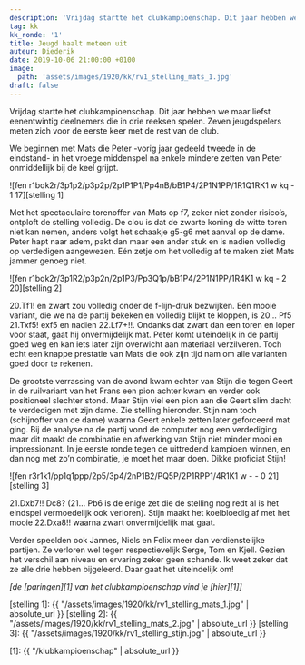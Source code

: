 ```yaml
---
description: 'Vrijdag startte het clubkampioenschap. Dit jaar hebben we maar liefst eenentwintig deelnemers die in drie reeksen spelen. Zeven jeugdspelers meten zich voor de eerste keer met de rest van de club.'
tag: kk
kk_ronde: '1'
title: Jeugd haalt meteen uit
auteur: Diederik
date: 2019-10-06 21:00:00 +0100
image:
  path: 'assets/images/1920/kk/rv1_stelling_mats_1.jpg'
draft: false
---
```

Vrijdag startte het clubkampioenschap. Dit jaar hebben we maar liefst eenentwintig deelnemers die in drie reeksen spelen. Zeven jeugdspelers meten zich voor de eerste keer met de rest van de club.<!--more-->

We beginnen met Mats die Peter -vorig jaar gedeeld tweede in de eindstand- in het vroege middenspel na enkele mindere zetten van Peter onmiddellijk bij de keel grijpt.

![fen r1bqk2r/3p1p2/p3p2p/2p1P1P1/Pp4nB/bB1P4/2P1N1PP/1R1Q1RK1 w kq - 1 17][stelling 1]

Met het spectaculaire torenoffer van Mats op f7, zeker niet zonder risico’s, ontploft de stelling volledig. De clou is dat de zwarte koning de witte toren niet kan nemen, anders volgt het schaakje g5-g6 met aanval op de dame. Peter hapt naar adem, pakt dan maar een ander stuk en is nadien volledig op verdedigen aangewezen. Eén zetje om het volledig af te maken ziet Mats jammer genoeg niet.

![fen r1bqk2r/3p1R2/p3p2n/2p1P3/Pp3Q1p/bB1P4/2P1N1PP/1R4K1 w kq - 2 20][stelling 2]

20.Tf1! en zwart zou volledig onder de f-lijn-druk bezwijken. Eén mooie variant, die we na de partij bekeken en volledig blijkt te kloppen, is 20... Pf5 21.Txf5! exf5 en nadien 22.Lf7+!!. Ondanks dat zwart dan een toren en loper voor staat, gaat hij onvermijdelijk mat. Peter komt uiteindelijk in de partij goed weg en kan iets later zijn overwicht aan materiaal verzilveren. Toch echt een knappe prestatie van Mats die ook zijn tijd nam om alle varianten goed door te rekenen.

De grootste verrassing van de avond kwam echter van Stijn die tegen Geert in de ruilvariant van het Frans een pion achter kwam en verder ook positioneel slechter stond. Maar Stijn viel een pion aan die Geert slim dacht te verdedigen met zijn dame. Zie stelling hieronder. Stijn nam toch (schijnoffer van de dame) waarna Geert enkele zetten later geforceerd mat ging. Bij de analyse na de partij vond de computer nog een verdediging maar dit maakt de combinatie en afwerking van Stijn niet minder mooi en impressionant. In je eerste ronde tegen de uittredend kampioen winnen, en dan nog met zo’n combinatie, je moet het maar doen. Dikke proficiat Stijn!

![fen r3r1k1/pp1q1ppp/2p5/3p4/2nP1B2/PQ5P/2P1RPP1/4R1K1 w - - 0 21][stelling 3]

21.Dxb7!! Dc8? (21... Pb6 is de enige zet die de stelling nog redt al is het eindspel vermoedelijk ook verloren). Stijn maakt het koelbloedig af met het mooie 22.Dxa8!! waarna zwart onvermijdelijk mat gaat.

Verder speelden ook Jannes, Niels en Felix meer dan verdienstelijke partijen. Ze verloren wel tegen respectievelijk Serge, Tom en Kjell. Gezien het verschil aan niveau en ervaring zeker geen schande. Ik weet zeker dat ze alle drie hebben bijgeleerd. Daar gaat het uiteindelijk om!

 _[de [paringen][1] van het clubkampioenschap vind je [hier][1]]_

[stelling 1]: {{ "/assets/images/1920/kk/rv1_stelling_mats_1.jpg" | absolute_url }}
[stelling 2]: {{ "/assets/images/1920/kk/rv1_stelling_mats_2.jpg" | absolute_url }}
[stelling 3]: {{ "/assets/images/1920/kk/rv1_stelling_stijn.jpg" | absolute_url }}

[1]: {{ "/klubkampioenschap" | absolute_url }}
